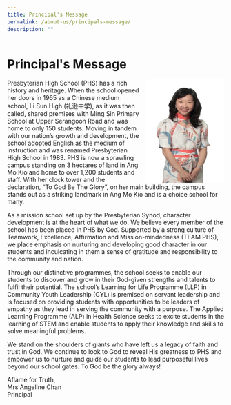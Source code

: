 ```yaml
---
title: Principal's Message
permalink: /about-us/principals-message/
description: ""
---
```

# **Principal's Message**

<img src="/images/Mrs%20Angeline%20Chan.jpg" style="width:183px;height:240px;margin-left:15px;" align = "right">

Presbyterian High School (PHS) has a rich history and heritage. When the school opened her doors in 1965 as a Chinese medium school, Li Sun High (礼逊中学), as it was then called, shared premises with Ming Sin Primary School at Upper Serangoon Road and was home to only 150 students. Moving in tandem with our nation’s growth and development, the school adopted English as the medium of instruction and was renamed Presbyterian High School in 1983. PHS is now a sprawling campus standing on 3 hectares of land in Ang Mo Kio and home to over 1,200 students and staff. With her clock tower and the declaration, “To God Be The Glory”, on her main building, the campus stands out as a striking landmark in Ang Mo Kio and is a choice school for many. 

  

As a mission school set up by the Presbyterian Synod, character development is at the heart of what we do. We believe every member of the school has been placed in PHS by God. Supported by a strong culture of Teamwork, Excellence, Affirmation and Mission-mindedness (TEAM PHS), we place emphasis on nurturing and developing good character in our students and inculcating in them a sense of gratitude and responsibility to the community and nation.

  

Through our distinctive programmes, the school seeks to enable our students to discover and grow in their God-given strengths and talents to fulfil their potential. The school’s Learning for Life Programme (LLP) in Community Youth Leadership (CYL) is premised on servant leadership and is focused on providing students with opportunities to be leaders of empathy as they lead in serving the community with a purpose. The Applied Learning Programme (ALP) in Health Science seeks to excite students in the learning of STEM and enable students to apply their knowledge and skills to solve meaningful problems.

  

We stand on the shoulders of giants who have left us a legacy of faith and trust in God. We continue to look to God to reveal His greatness to PHS and empower us to nurture and guide our students to lead purposeful lives beyond our school gates. To God be the glory always!

  

Aflame for Truth,   
Mrs Angeline Chan   
Principal